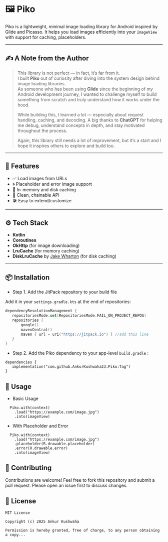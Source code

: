 # 🖼️ Piko

Piko is a lightweight, minimal image loading library for Android inspired by Glide and Picasso. It helps you load images efficiently into your `ImageView` with support for caching, placeholders.

---

## ✍️ A Note from the Author

> This library is not perfect — in fact, it’s far from it.  
> I built **Piko** out of curiosity after diving into the system design behind image loading libraries.  
> As someone who has been using **Glide** since the beginning of my Android development journey, I wanted to challenge myself to build something from scratch and truly understand how it works under the hood.  
>
> While building this, I learned a lot — especially about request handling, caching, and decoding. A big thanks to **ChatGPT** for helping me debug, understand concepts in depth, and stay motivated throughout the process.  
>
> Again, this library still needs a lot of improvement, but it’s a start and I hope it inspires others to explore and build too.

---

## 🚀 Features

- ✅ Load images from URLs
- 🌀 Placeholder and error image support
- 🧠 In-memory and disk caching
- 🧩 Clean, chainable API
- 🛠️ Easy to extend/customize

---

## ⚙️ Tech Stack

- **Kotlin**
- **Coroutines**
- **OkHttp** (for image downloading)
- **LruCache** (for memory caching)
- **DiskLruCache** by [Jake Wharton](https://github.com/JakeWharton/DiskLruCache) (for disk caching)

---

## 📦 Installation

- Step 1. Add the JitPack repository to your build file 

Add it in your `settings.gradle.kts` at the end of repositories:

```gradle.kts
dependencyResolutionManagement {
   repositoriesMode.set(RepositoriesMode.FAIL_ON_PROJECT_REPOS)
   repositories {
       google()
       mavenCentral()
       maven { url = uri("https://jitpack.io") } //add this line
   }
}
```
- Step 2. Add the Piko dependency to your app-level `build.gradle` :

```
dependencies {
   implementation("com.github.AnkurKushwaha23:Piko:Tag")
}
```

## 🔧 Usage

- Basic Usage
  
```
  Piko.with(context)
    .load("https://example.com/image.jpg")
    .into(imageView)
```
- With Placeholder and Error

```
  Piko.with(context)
    .load("https://example.com/image.jpg")
    .placeholder(R.drawable.placeholder)
    .error(R.drawable.error)
    .into(imageView)
```

## 🤝 Contributing

Contributions are welcome! Feel free to fork this repository and submit a pull request. Please open an issue first to discuss changes.

## 📄 License

```
MIT License

Copyright (c) 2025 Ankur Kushwaha

Permission is hereby granted, free of charge, to any person obtaining a copy...
```
